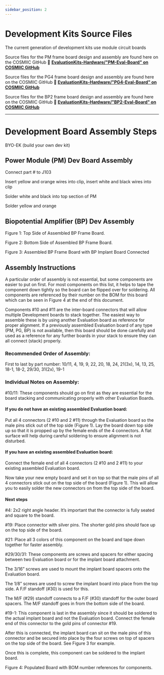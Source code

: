 ```yaml
---
sidebar_position: 2
---
```


# Development Kits Source Files

The current generation of development kits use module circuit boards

Source files for the PM frame board design and assembly are found here on the COSMIIC GitHub :link: **[EvaluationKits-Hardware/"PM-Eval-Board" on COSMIIC GitHub](https://github.com/COSMIIC-Inc/EvaluationKits-Hardware/tree/main/PM-Eval-Board)**

Source files for the PG4 frame board design and assembly are found here on the COSMIIC GitHub :link: **[EvaluationKits-Hardware/"PG4-Eval-Board" on COSMIIC GitHub](https://github.com/COSMIIC-Inc/EvaluationKits-Hardware/tree/main/PG4-Eval-Board)**

Source files for the BP2 frame board design and assembly are found here on the COSMIIC GitHub :link: **[EvaluationKits-Hardware/"BP2-Eval-Board" on COSMIIC GitHub](https://github.com/COSMIIC-Inc/EvaluationKits-Hardware/tree/main/BP2-Eval-Board)**

---

# Development Board Assembly Steps

BYO-EK (build your own dev kit)

## Power Module (PM) Dev Board Assembly

Connect part # to J103

Insert yellow and orange wires into clip, insert white and black wires into clip

Solder white and black into top section of PM

Solder yellow and orange

## Biopotential Amplifier (BP) Dev Assembly

Figure 1: Top Side of Assembled BP Frame Board.

Figure 2: Bottom Side of Assembled BP Frame Board.

Figure 3: Assembled BP Frame Board with BP Implant Board Connected

## Assembly Instructions
A particular order of assembly is not essential, but some components are easier to put on first. For most components on this list, it helps to tape the component down tightly so the board can be flipped over for soldering. All components are referenced by their number on the BOM for this board which can be seen in Figure 4 at the end of this document.

Components #10 and #11 are the inter-board connectors that will allow multiple Development boards to stack together. The easiest way to assemble these is by using another Evaluation board as reference for proper alignment. If a previously assembled Evaluation board of any type (PM, PG, BP) is not available, then this board should be done carefully and used as a reference for any further boards in your stack to ensure they can all connect (stack) properly.

### Recommended Order of Assembly:

First to last by part number: 10/11, 4, 19, 9, 22, 20, 18, 24, 21(3x), 14, 13, 25, 18-1, 18-2, 29/30, 31(2x), 19-1

### Individual Notes on Assembly:

#10/11: These components should go on first as they are essential for the board stacking and communicating properly with other Evaluation Boards.

#### If you do not have an existing assembled Evaluation board:
Put all 4 connectors (2 #10 and 2 #11) through the Evaluation board so the male pins stick out of the top side (Figure 1). Lay the board down top side up so that it is propped up by the female ends of the 4 connectors. A flat surface will help during careful soldering to ensure alignment is not disturbed.

#### If you have an existing assembled Evaluation board:

Connect the female end of all 4 connectors (2 #10 and 2 #11) to your existing assembled Evaluation board.

Now take your new empty board and set it on top so that the male pins of all 4 connectors stick out on the top side of the board (Figure 1). This will allow you to easily solder the new connectors on from the top side of the board.

#### Next steps

#4: 2x2 right angle header. It’s important that the connector is fully seated and square to the board.

#19: Place connector with silver pins. The shorter gold pins should face up on the top side of the board.

#21: Place all 3 colors of this component on the board and tape down together for faster assembly.

#29/30/31: These components are screws and spacers for either spacing between two Evaluation board or for the implant board attachment.

The 3/16” screws are used to mount the implant board spacers onto the Evaluation board.

The 1/8” screws are used to screw the implant board into place from the top side. A F/F standoff (#30) is used for this.

The M/F (#29) standoff connects to a F/F (#30) standoff for the outer board spacers. The M/F standoff goes in from the bottom side of the board.

#19-1: This component is last in the assembly since it should be soldered to the actual implant board and not the Evaluation board. Connect the female end of this connector to the gold pins of connector #19.

After this is connected, the implant board can sit on the male pins of this connector and be secured into place by the four screws on top of spacers on the top side of the board.
See Figure 3 for example.

Once this is complete, this component can be soldered to the implant board.

Figure 4: Populated Board with BOM number references for components.